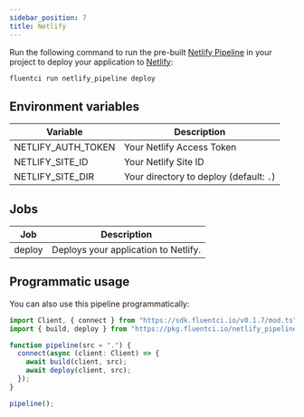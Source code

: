 ```yaml
---
sidebar_position: 7
title: Netlify
---
```



Run the following command to run the pre-built [Netlify Pipeline](https://github.com/fluent-ci-templates/netlify-pipeline) in your project to deploy your application to [Netlify](https://www.netlify.com):

```bash
fluentci run netlify_pipeline deploy
```

## Environment variables

| Variable           | Description                             |
| -------------------| ----------------------------------------|
| NETLIFY_AUTH_TOKEN | Your Netlify Access Token               |
| NETLIFY_SITE_ID    | Your Netlify Site ID                    |
| NETLIFY_SITE_DIR   | Your directory to deploy (default: `.`) |

## Jobs

| Job     | Description                      |
|---------|----------------------------------|
| deploy  | Deploys your application to Netlify. |

## Programmatic usage

You can also use this pipeline programmatically:

```typescript
import Client, { connect } from "https://sdk.fluentci.io/v0.1.7/mod.ts";
import { build, deploy } from "https://pkg.fluentci.io/netlify_pipeline@v0.5.2/mod.ts";

function pipeline(src = ".") {
  connect(async (client: Client) => {
    await build(client, src);
    await deploy(client, src);
  });
}

pipeline();

```
